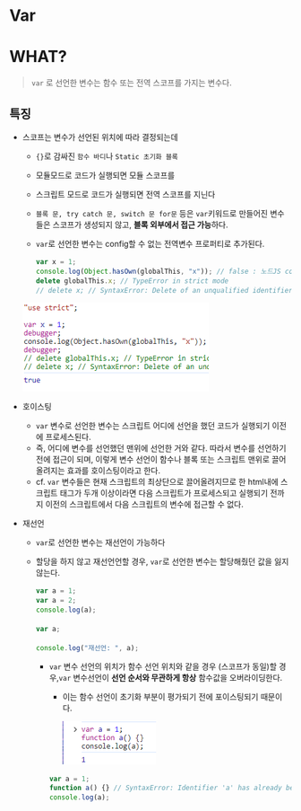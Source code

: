 # Var

# WHAT?

> `var` 로 선언한 변수는 함수 또는 전역 스코프를 가지는 변수다.

## 특징

- 스코프는 변수가 선언된 위치에 따라 결정되는데

  - `{}`로 감싸진 `함수 바디`나 `Static 초기화 블록`
  - 모듈모드로 코드가 실행되면 모듈 스코프를
  - 스크립트 모드로 코드가 실행되면 전역 스코프를 지닌다
  - `블록 문, try catch 문, switch 문 for문` 등은 `var`키워드로 만들어진 변수들은 스코프가 생성되지 않고, **블록 외부에서 접근 가능**하다.
  - `var`로 선언한 변수는 config할 수 없는 전역변수 프로퍼티로 추가된다.

    ```js
    var x = 1;
    console.log(Object.hasOwn(globalThis, "x")); // false : 노드JS commonJS 모듈과 Ecmascript 모듈에서 최상단에 선언된 변수들은 모듈 스코핑이 됨 (따라서 전역 객체의 프로퍼티로 추가되지 않아 false를 띰.) 하지만 브라우저에서 실행한 아래 사진에서와 같이 작동한다.
    delete globalThis.x; // TypeError in strict mode
    // delete x; // SyntaxError: Delete of an unqualified identifier in strict mode.
    ```

  ![Alt text](/images/redeclareVarGoogle.png)

- 호이스팅

  - `var` 변수로 선언한 변수는 스크립트 어디에 선언을 했던 코드가 실행되기 이전에 프로세스된다.
  - 즉, 어디에 변수를 선언했던 맨위에 선언한 거와 같다. 따라서 변수를 선언하기 전에 접근이 되며, 이렇게 변수 선언이 함수나 블록 또는 스크립트 맨위로 끌어올려지는 효과를 호이스팅이라고 한다.
  - cf. `var` 변수들은 현재 스크립트의 최상단으로 끌어올려지므로 한 html내에 스크립트 태그가 두개 이상이라면 다음 스크립트가 프로세스되고 실행되기 전까지 이전의 스크립트에서 다음 스크립트의 변수에 접근할 수 없다.

- 재선언

  - `var`로 선언한 변수는 재선언이 가능하다
  - 할당을 하지 않고 재선언언할 경우, `var`로 선언한 변수는 할당해줬던 값을 잃지 않는다.

    ```js
    var a = 1;
    var a = 2;
    console.log(a);

    var a;

    console.log("재선언: ", a);
    ```

    - `var` 변수 선언의 위치가 함수 선언 위치와 같을 경우 (스코프가 동일)할 경우,`var` 변수선언이 **선언 순서와 무관하게 항상** 함수값을 오버라이딩한다.

      - 이는 함수 선언이 초기화 부분이 평가되기 전에 포이스팅되기 때문이다.
      
        ![var변수 선언과 함수 선언 스코프가 같다면 변수값으로 오버라이딩된다](/images/varVsfunc.png)

      ```js
      var a = 1;
      function a() {} // SyntaxError: Identifier 'a' has already been declared
      console.log(a);
      ```
